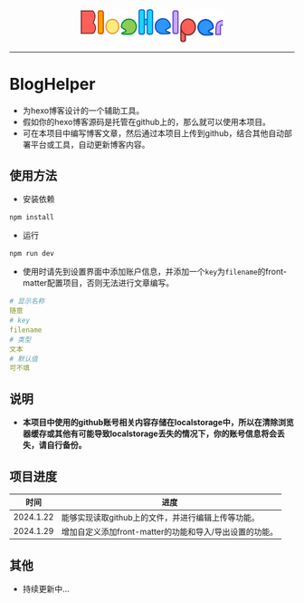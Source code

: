 <div align="center">
<img src="public/images/bloghelper.svg" style="width: 50%" alt="">
</div>

---
# BlogHelper

- 为hexo博客设计的一个辅助工具。
- 假如你的hexo博客源码是托管在github上的，那么就可以使用本项目。
- 可在本项目中编写博客文章，然后通过本项目上传到github，结合其他自动部署平台或工具，自动更新博客内容。

##  使用方法

- 安装依赖

```
npm install
```

- 运行


```
npm run dev
```

- 使用时请先到设置界面中添加账户信息，并添加一个`key`为`filename`的front-matter配置项目，否则无法进行文章编写。
```yaml
# 显示名称
随意
# key
filename
# 类型
文本
# 默认值
可不填
```
## 说明

- **本项目中使用的github账号相关内容存储在localstorage中，所以在清除浏览器缓存或其他有可能导致localstorage丢失的情况下，你的账号信息将会丢失，请自行备份。**

## 项目进度

| 时间        | 进度                           |
|-----------|------------------------------|
| 2024.1.22 | 能够实现读取github上的文件，并进行编辑上传等功能。 |
|2024.1.29|增加自定义添加front-matter的功能和导入/导出设置的功能。 |

## 其他

- 持续更新中...